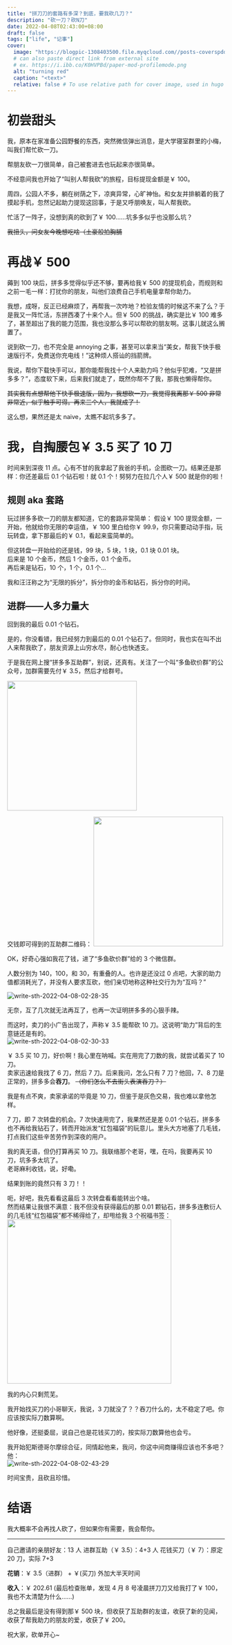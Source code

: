 ```yaml
---
title: "拼刀刀的套路有多深？到底，要我砍几刀？"
description: "砍一刀？砍N刀"
date: 2022-04-08T02:43:00+08:00
draft: false
tags: ["life", "记事"]
cover:
  image: "https://blogpic-1308403500.file.myqcloud.com//posts-coverspdd-story-2022-04-08-03-24-53.png"
  # can also paste direct link from external site
  # ex. https://i.ibb.co/K0HVPBd/paper-mod-profilemode.png
  alt: "turning red"
  caption: "<text>"
  relative: false # To use relative path for cover image, used in hugo Page-bundles
---
```


# 初尝甜头

我，原本在家准备公园野餐的东西，突然微信弹出消息，是大学寝室群里的小梅，叫我们帮忙砍一刀。

帮朋友砍一刀很简单，自己被套进去也玩起来亦很简单。

不经意间我也开始了“叫别人帮我砍”的旅程，目标提现金额是￥ 100。

周四，公园人不多，躺在树荫之下，凉爽异常，心旷神怡。和女友并排躺着的我了摸起手机，忽然记起助力提现这回事，于是又呼朋唤友，叫人帮我砍。

忙活了一阵子，没想到真的砍到了￥ 100……坑多多似乎也没那么坑？

~~我扭头，问女友今晚想吃啥（土豪般拍胸脯~~

# 再战￥ 500

薅到 100 块后，拼多多觉得似乎还不够，要再给我￥ 500 的提现机会，而规则和之前一毛一样：打扰你的朋友，叫他们浪费自己手机电量拿帮你助力。

我想，成呀，反正已经麻烦了，再帮我一次咋地？检验友情的时候这不来了么？于是我又一阵忙活，东拼西凑了十来个人。但￥ 500 的挑战，确实是比￥ 100 难多了，甚至超出了我的能力范围，我也没那么多可以帮砍的朋友啊。这事儿就这么搁置了。

说到砍一刀，也不完全是 annoying 之事，甚至可以拿来当“美女，帮我下快手极速版行不，免费送你充电线！”这种烦人搭讪的挡箭牌。

我说，帮你下载快手可以，那你能帮我找十个人来助力吗？他似乎犯难，“又是拼多多？”，态度软下来，后来我们就走了，既然你帮不了我，那我也懒得帮你。

~~其实我有点想帮他下快手极速版，因为，我想砍一刀，我觉得我离那￥ 500 非常非常近，似乎触手可得。再来三个人，我就成了！~~

这么想，果然还是太 naive，太瞧不起坑多多了。

# 我，自掏腰包￥ 3.5 买了 10 刀

时间来到深夜 11 点。心有不甘的我拿起了我爸的手机，企图砍一刀。结果还是那样：你还差最后 0.1 个钻石啦！就 0.1 个！努努力在拉几个人￥ 500 就是你的啦！

## 规则 aka 套路

玩过拼多多砍一刀的朋友都知道，它的套路非常简单：
假设￥ 100 提现金额，一开始，他就给你无限的幸运值，￥ 100 里白给你￥ 99.9，你只需要动动手指，玩玩转盘，拿下那最后的￥ 0.1，看起来蛮简单的。

但这转盘一开始给的还是钱，99 块，5 块，1 块，0.1 块 0.01 块。  
后来是 10 个金币，然后 1 个金币，0.1 个金币。  
再后来是钻石，10 个，1 个，0.1 个...

我和汪汪称之为“无限的拆分”，拆分你的金币和钻石，拆分你的时间。

## 进群——人多力量大

回到我的最后 0.01 个钻石。

是的，你没看错，我已经努力到最后的 0.01 个钻石了。但同时，我也实在叫不出人来帮我砍了，朋友资源上山穷水尽，耐心也快透支。

于是我在网上搜“拼多多互助群”，别说，还真有。关注了一个叫“多鱼砍价群”的公众号，加群需要先付￥ 3.5，然后才给群号。

<img src="https://blogpic-1308403500.file.myqcloud.com//posts-coverswrite-sth-2022-04-08-02-25-37.png" width="300" />

交钱即可得到的互助群二维码：
<img src="https://blogpic-1308403500.file.myqcloud.com//posts-coverswrite-sth-2022-04-08-02-52-09.png" width="300" />

OK，好奇心强如我花了钱，进了“多鱼砍价群”给的 3 个微信群。

人数分别为 140，100，和 30，有重叠的人。也许是还没过 0 点吧，大家的助力值都消耗光了，并没有人要求互砍，他们亲切地称这种社交行为为“互吗？”

![write-sth-2022-04-08-02-28-35](https://blogpic-1308403500.file.myqcloud.com//posts-coverswrite-sth-2022-04-08-02-28-35.png)

无奈，互了几次就无法再互了，也再一次证明拼多多的心狠手辣。

而这时，卖刀的小广告出现了，声称￥ 3.5 能帮砍 10 刀。这说明“助力”背后的生意链还是有的。  
![write-sth-2022-04-08-02-30-33](https://blogpic-1308403500.file.myqcloud.com//posts-coverswrite-sth-2022-04-08-02-30-33.png)

￥ 3.5 买 10 刀，好价啊！我心里在呐喊。实在用完了刀数的我，就尝试着买了 10 刀。  
卖家迅速给我找了 6 刀，然后 7 刀。后来我问，怎么只有 7 刀？他回，7、8 刀是正常的，拼多多会**吞刀**。
~~（你们怎么不去街头表演吞刀？）~~

我是有点不爽，卖家承诺的毕竟是 10 刀，但鉴于是灰色交易，我也难以拿他怎样。

7 刀，即 7 次转盘的机会。7 次快速用完了，我果然还是差 0.01 个钻石，拼多多也不再给我钻石了，转而开始派发“红包福袋”的玩意儿。里头大方地塞了几毛钱，打点我们这些辛苦劳作到深夜的用户。

我的真无语，但仍打算再买 10 刀。我联络那个老哥，嘿，在吗，我要再买 10 刀，坑多多太坑了。  
老哥麻利收钱，说，好嘞。

结果到账的竟然只有 3 刀！！

呃，好吧，我先看看这最后 3 次转盘看看能转出个啥。  
然而结果让我很不满意：我不但没有获得最后的那 0.01 颗钻石，拼多多连敷衍人的几毛钱“红包福袋”都不稀得给了，却甩给我 3 个祝福书签：  
<img src="https://blogpic-1308403500.file.myqcloud.com//posts-coverswrite-sth-2022-04-08-02-39-02.jpg" width="380" />

我的内心只剩荒芜。

我开始找买刀的小哥聊天，我说，3 刀就没了？？吞刀什么的，太不稳定了吧。你应该按实际刀数算啊。

他好像，还挺委屈，说自己也是花钱买刀的，按实际刀数算他也会亏。

我开始犯斯德哥尔摩综合征，同情起他来，我问，你这中间商赚得应该也不多吧？
他：  
![write-sth-2022-04-08-02-43-29](https://blogpic-1308403500.file.myqcloud.com//posts-coverswrite-sth-2022-04-08-02-43-29.png)

时间宝贵，且砍且珍惜。

# 结语

我大概率不会再找人砍了，但如果你有需要，我会帮你。

---

自己邀请的亲朋好友：13 人
进群互助（￥ 3.5）：4+3 人
花钱买刀（￥ 7）：原定 20 刀，实际 7+3

**花销**：￥ 3.5（进群） + ￥(买刀) 外加大半天时间

**收入**：￥ 202.61
(最后检查账单，发现 4 月 8 号凌晨拼刀刀又给我打了￥ 100，我也不太清楚为什么……)

总之我最后是没有得到那￥ 500 块，但收获了互助群的友谊，收获了新的见闻，收获了帮我助力的朋友的爱，收获了￥ 200。

祝大家，砍单开心~
